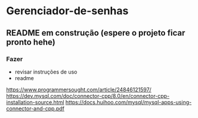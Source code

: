 # Gerenciador-de-senhas

## README em construção (espere o projeto ficar pronto hehe)

### Fazer
- revisar instruções de uso
- readme 

https://www.programmersought.com/article/24846121597/
https://dev.mysql.com/doc/connector-cpp/8.0/en/connector-cpp-installation-source.html
https://docs.huihoo.com/mysql/mysql-apps-using-connector-and-cpp.pdf

